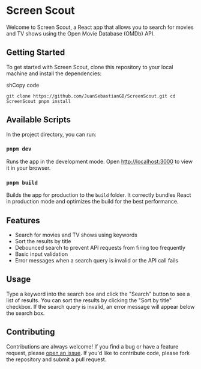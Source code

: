 # Screen Scout

Welcome to Screen Scout, a React app that allows you to search for movies and TV shows using the Open Movie Database (OMDb) API.

## Getting Started

To get started with Screen Scout, clone this repository to your local machine and install the dependencies:

shCopy code

`git clone https://github.com/JuanSebastianGB/ScreenScout.git
cd ScreenScout
pnpm install`

## Available Scripts

In the project directory, you can run:

### `pnpm dev`

Runs the app in the development mode.
Open [http://localhost:3000](http://localhost:3000/) to view it in your browser.

### `pnpm build`

Builds the app for production to the `build` folder.
It correctly bundles React in production mode and optimizes the build for the best performance.

## Features

- Search for movies and TV shows using keywords
- Sort the results by title
- Debounced search to prevent API requests from firing too frequently
- Basic input validation
- Error messages when a search query is invalid or the API call fails

## Usage

Type a keyword into the search box and click the "Search" button to see a list of results. You can sort the results by clicking the "Sort by title" checkbox. If the search query is invalid, an error message will appear below the search box.

## Contributing

Contributions are always welcome! If you find a bug or have a feature request, please [open an issue](https://github.com/JuanSebastianGB/ScreenScout/issues/new). If you'd like to contribute code, please fork the repository and submit a pull request.
